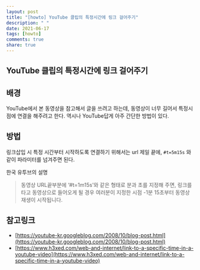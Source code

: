 ```yaml
---
layout: post
title: "[howto] YouTube 클립의 특정시간에 링크 걸어주기"
description: " "
date: 2021-06-17
tags: [howto]
comments: true
share: true
---
```


## YouTube 클립의 특정시간에 링크 걸어주기

## 배경

YouTube에서 본 동영상을 참고해서 글을 쓰려고 하는데, 동영상이 너무 길어서 특정시점에 연결을 해주려고 한다. 역시나 YouTube답게 아주 간단한 방법이 있다.

## 방법

링크삽입 시 특정 시간부터 시작하도록 연결하기 위해서는 url 제일 끝에, ```#t=5m15s``` 와 같이 파라미터를 넘겨주면 된다.

한국 유투브의 설명
> 동영상 URL끝부분에 ‘#t=1m15s’와 같은 형태로 분과 초를 지정해 주면, 링크를 타고 동영상으로 들어오게 될 경우 여러분이 지정한 시점 -1분 15초부터 동영상 재생이 시작됩니다.

## 참고링크

* [https://youtube-kr.googleblog.com/2008/10/blog-post.html](https://youtube-kr.googleblog.com/2008/10/blog-post.html)
* [https://www.h3xed.com/web-and-internet/link-to-a-specific-time-in-a-youtube-video](https://www.h3xed.com/web-and-internet/link-to-a-specific-time-in-a-youtube-video)
